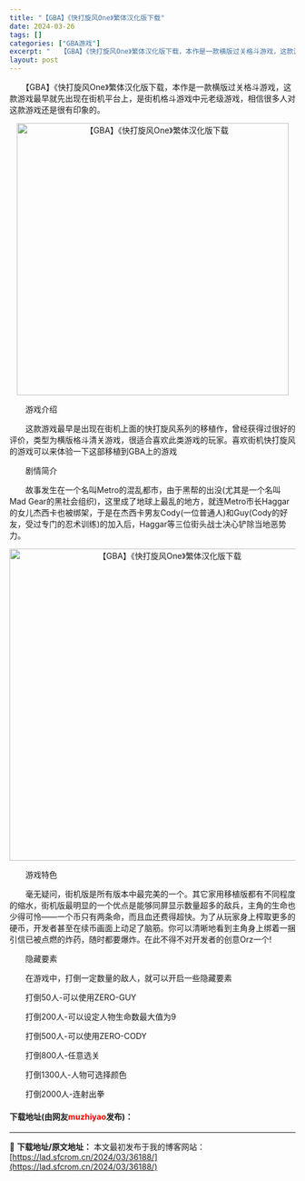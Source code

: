 ```yaml
---
title: "【GBA】《快打旋风One》繁体汉化版下载"
date: 2024-03-26
tags: []
categories: ["GBA游戏"]
excerpt: "　　【GBA】《快打旋风One》繁体汉化版下载，本作是一款横版过关格斗游戏，这款游戏最早就先出现在街机平台上，是街机格斗游戏中元老级游戏，相信很多人对这款游戏还是很有印象的。 　　游戏介绍 　　这款游戏最早是出现在街机上面的快打旋风系列的移植作，曾经获得过很好的评价，类型为横版格斗清关游戏，很适合喜&hellip;"
layout: post
---
```


 <p>　　【GBA】《快打旋风One》繁体汉化版下载，本作是一款横版过关格斗游戏，这款游戏最早就先出现在街机平台上，是街机格斗游戏中元老级游戏，相信很多人对这款游戏还是很有印象的。</p> <p align="center"><img align="" border="0" src="https://lad.sfcrom.cn/wp-content/uploads/2024/03/20240326_6602646e72f11.jpg" width="479" alt="【GBA】《快打旋风One》繁体汉化版下载" /></p> <p>　　游戏介绍</p> <p>　　这款游戏最早是出现在街机上面的快打旋风系列的移植作，曾经获得过很好的评价，类型为横版格斗清关游戏，很适合喜欢此类游戏的玩家。喜欢街机快打旋风的游戏可以来体验一下这部移植到GBA上的游戏</p> <p>　　剧情简介</p> <p>　　故事发生在一个名叫Metro的混乱都市，由于黑帮的出没(尤其是一个名叫Mad Gear的黑社会组织)，这里成了地球上最乱的地方，就连Metro市长Haggar的女儿杰西卡也被绑架，于是在杰西卡男友Cody(一位普通人)和Guy(Cody的好友，受过专门的忍术训练)的加入后，Haggar等三位街头战士决心铲除当地恶势力。</p> <p align="center"><img align="" border="0" src="https://lad.sfcrom.cn/wp-content/uploads/2024/03/20240326_6602646ed83e5.jpg" width="549" alt="【GBA】《快打旋风One》繁体汉化版下载" /></p> <p>　　游戏特色</p> <p>　　毫无疑问，街机版是所有版本中最完美的一个。其它家用移植版都有不同程度的缩水，街机版最明显的一个优点是能够同屏显示数量超多的敌兵，主角的生命也少得可怜――一个币只有两条命，而且血还费得超快。为了从玩家身上榨取更多的硬币，开发者甚至在续币画面上动足了脑筋。你可以清晰地看到主角身上绑着一捆引信已被点燃的炸药，随时都要爆炸。在此不得不对开发者的创意Orz一个!</p> <p>　　隐藏要素</p> <p>　　在游戏中，打倒一定数量的敌人，就可以开启一些隐藏要素</p> <p>　　打倒50人-可以使用ZERO-GUY</p> <p>　　打倒200人-可以设定人物生命数最大值为9</p> <p>　　打倒500人-可以使用ZERO-CODY</p> <p>　　打倒800人-任意选关</p> <p>　　打倒1300人-人物可选择颜色</p> <p>　　打倒2000人-连射出拳</p> <p><h4>下载地址(由网友<font color="red">muzhiyao</font>发布)：</h4></p> 

---
📖 **下载地址/原文地址：** 本文最初发布于我的博客网站：[https://lad.sfcrom.cn/2024/03/36188/](https://lad.sfcrom.cn/2024/03/36188/)
